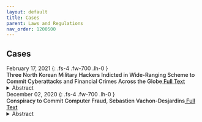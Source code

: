 ```yaml
---
layout: default
title: Cases 
parent: Laws and Regulations 
nav_order: 1200500 
---
```


## Cases
<div class="code-example dont-break-out" markdown="1" style="padding-top:0px;padding-bottom:0px">
February 17, 2021
{: .fs-4 .fw-700 .lh-0  }
<p style="font-weight:500; margin:0px" markdown="1">
Three North Korean Military Hackers Indicted in Wide-Ranging Scheme to Commit Cyberattacks and Financial Crimes Across the Globe<a href="https://www.justice.gov/opa/pr/three-north-korean-military-hackers-indicted-wide-ranging-scheme-commit-cyberattacks-and"> Full Text</a>
</p>
<details>
  <summary>Abstract</summary>
A federal indictment unsealed today charges three North Korean computer programmers with participating in a wide-ranging criminal conspiracy to conduct a series of destructive cyberattacks, to steal and extort more than $1.3 billion of money and cryptocurrency from financial institutions and companies, to create and deploy multiple malicious cryptocurrency applications, and to develop and fraudulently market a blockchain platform.
</details>
</div>

<div class="code-example dont-break-out" markdown="1" style="padding-top:0px;padding-bottom:0px">
December 02, 2020
{: .fs-4 .fw-700 .lh-0  }
<p style="font-weight:500; margin:0px" markdown="1">
Conspiracy to Commit Computer Fraud, Sebastien Vachon-Desjardins<a href="https://documents.bsafes.com/docs/government/sebastien-vachon-desjardins/"> Full Text</a>
</p>
<details>
  <summary>Abstract</summary>
Beginning on an unknown date, but at least as early as in or about April 2020, and continuing through the date of this Indictment, in the Middle District of Florida and elsewhere, the defendant, SEBASTIEN VACHON-DESJARDINS, did knowingly and intentionally conspire and agree with others known and unknown to the Grand Jury to commit offenses against the United States related to NetWalker Ransomware attacks, that is ...
</details>
</div>

